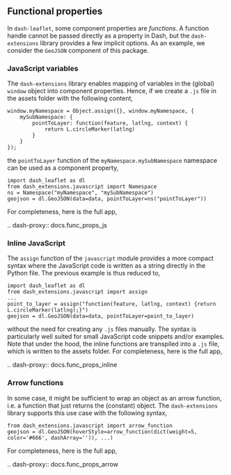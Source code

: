 ## Functional properties

In `dash-leaflet`, some component properties are *functions*. A function handle cannot be passed directly as a property in Dash, but the `dash-extensions` library provides a few implicit options. As an example, we consider the `GeoJSON` component of this package.

### JavaScript variables

The `dash-extensions` library enables mapping of variables in the (global) `window` object into component properties.  Hence, if we create a `.js` file in the assets folder with the following content,

	window.myNamespace = Object.assign({}, window.myNamespace, {  
	    mySubNamespace: {  
	        pointToLayer: function(feature, latlng, context) {  
	            return L.circleMarker(latlng)  
	        }  
	    }  
	});

the `pointToLayer` function of the `myNamespace.mySubNamespace` namespace can be used as a component property,

    import dash_leaflet as dl
    from dash_extensions.javascript import Namespace
    ns = Namespace("myNamespace", "mySubNamespace")
    geojson = dl.GeoJSON(data=data, pointToLayer=ns("pointToLayer"))

For completeness, here is the full app,

.. dash-proxy:: docs.func_props_js

### Inline JavaScript

The `assign` function of the `javascript` module provides a more compact syntax where the JavaScript code is written as a string directly in the Python file. The previous example is thus reduced to,

    import dash_leaflet as dl
    from dash_extensions.javascript import assign
    ...
    point_to_layer = assign("function(feature, latlng, context) {return L.circleMarker(latlng);}")
    geojson = dl.GeoJSON(data=data, pointToLayer=point_to_layer)

without the need for creating any `.js` files manually. The syntax is particularly well suited for small JavaScript code snippets and/or examples. Note that under the hood, the inline functions are transpiled into a `.js` file, which is written to the assets folder. For completeness, here is the full app,

.. dash-proxy:: docs.func_props_inline

### Arrow functions

In some case, it might be sufficient to wrap an object as an arrow function, i.e. a function that just returns the (constant) object. The `dash-extensions` library supports this use case with the following syntax,

    from dash_extensions.javascript import arrow_function
    geojson = dl.GeoJSON(hoverStyle=arrow_function(dict(weight=5, color='#666', dashArray='')), ...)

For completeness, here is the full app,

.. dash-proxy:: docs.func_props_arrow

